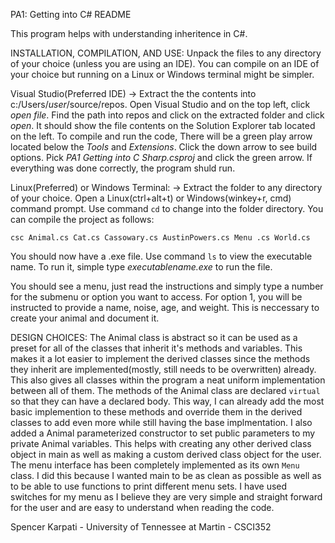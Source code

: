 PA1: Getting into C# README

This program helps with understanding inheritence in C#.

INSTALLATION, COMPILATION, AND USE: 
Unpack the files to any directory of your choice (unless you are using an IDE). You can compile on an IDE of your choice but running on a Linux or Windows terminal 
might be simpler.

Visual Studio(Preferred IDE) -> Extract the the contents into c:/Users/*user*/source/repos. Open Visual Studio and on the top left, click *open file*.
Find the path into repos and click on the extracted folder and click *open*. It should show the file contents on the Solution Explorer tab located on the
left. To compile and run the code, There will be a green play arrow located below the *Tools* and *Extensions*. Click the down arrow to see build options.
Pick *PA1 Getting into C Sharp.csproj* and click the green arrow. If everything was done correctly, the program shuld run.

Linux(Preferred) or Windows Terminal: -> Extract the folder to any directory of your choice. Open a Linux(ctrl+alt+t) or Windows(winkey+r, cmd) command prompt.
Use command ```cd``` to change into the folder directory. You can compile the project as follows:

```csc Animal.cs Cat.cs Cassowary.cs AustinPowers.cs Menu .cs World.cs```

You should now have a .exe file. Use command ```ls``` to view the executable name. To run it, simple type *executablename.exe* to run the file.

You should see a menu, just read the instructions and simply type a number for the submenu or option you want to access. For option 1, you will be instructed 
to provide a name, noise, age, and weight. This is neccessary to create your animal and document it.

DESIGN CHOICES:
The Animal class is abstract so it can be used as a preset for all of the classes that inherit it's methods and variables. This makes it a lot easier to implement 
the derived classes since the methods they inherit are implemented(mostly, still needs to be overwritten) already. This also gives all classes within the program
a neat uniform implementation between all of them. The methods of the Animal class are declared ```virtual``` so that they can have a declared body. This way, I can 
already add the most basic implemention to these methods and override them in the derived classes to add even more while still having the base implmentation. I also 
added a Animal parameterized constructor to set public parameters to my private Animal variables. This helps with creating any other derived class object in main as 
well as making a custom derived class object for the user. The menu interface has been completely implemented as its own ```Menu``` class. I did this because I wanted
main to be as clean as possible as well as to be able to use functions to print different menu sets. I have used switches for my menu as I believe they are very simple
and straight forward for the user and are easy to understand when reading the code.


Spencer Karpati - University of Tennessee at Martin - CSCI352